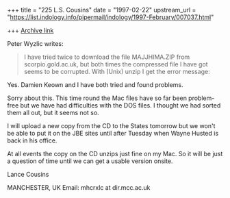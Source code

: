 +++
title = "225 L.S. Cousins"
date = "1997-02-22"
upstream_url = "https://list.indology.info/pipermail/indology/1997-February/007037.html"

+++
[Archive link](https://list.indology.info/pipermail/indology/1997-February/007037.html)

Peter Wyzlic <pwyzlic at pwyz.rhein.de> writes:

>I have tried twice to download the file MAJJHIMA.ZIP from
>scorpio.gold.ac.uk, but both times the compressed file I have got seems
>to be corrupted. With (Unix) unzip I get the error message:

Yes. Damien Keown and I have both tried and found problems.

Sorry about this. This time round the Mac files have so far been
problem-free but we have had difficulties with the DOS files. I thought we
had sorted them all out, but it seems not so.

I will upload a new copy from the CD to the States tomorrow but we won't be
able to put it on the JBE sites until after Tuesday when Wayne Husted is
back in his office.

At all events the copy on the CD unzips just fine on my Mac. So it will be
just a question of time until we can get a usable version onsite.

Lance Cousins

MANCHESTER, UK
Email: mhcrxlc at dir.mcc.ac.uk






